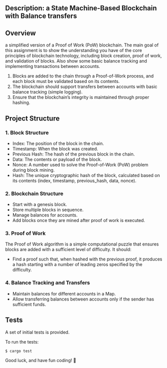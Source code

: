 

## Description: a State Machine-Based Blockchain with Balance transfers

## Overview
 a simplified version of a Proof of Work (PoW) blockchain. The main goal of this assignment is to show the understanding you have of the core principles of blockchain technology, including block creation, proof of work, and validation of blocks. Also show some basic balance tracking and implementing transactions between accounts.

1. Blocks are added to the chain through a Proof-of-Work process, and each block must be validated based on its contents.
2. The blockchain should support transfers between accounts with basic balance tracking (simple logging).
3. Ensure that the blockchain’s integrity is maintained through proper hashing.

## Project Structure

### 1. Block Structure

- Index: The position of the block in the chain.
- Timestamp: When the block was created.
- Previous Hash: The hash of the previous block in the chain.
- Data: The contents or payload of the block.
- Nonce: A number used to solve the Proof-of-Work (PoW) problem during block mining.
- Hash: The unique cryptographic hash of the block, calculated based on its contents (index, timestamp, previous_hash, data, nonce).

### 2. Blockchain Structure

- Start with a genesis block.
- Store multiple blocks in sequence.
- Manage balances for accounts.
- Add blocks once they are mined after proof of work is executed.

### 3. Proof of Work

The Proof of Work algorithm is a simple computational puzzle that ensures blocks are added with a sufficient level of difficulty. It should:

- Find a proof such that, when hashed with the previous proof, it produces a hash starting with a number of leading zeros specified by the difficulty.

### 4. Balance Tracking and Transfers

- Maintain balances for different accounts in a Map.
- Allow transferring balances between accounts only if the sender has sufficient funds.

## Tests

A set of initial tests is provided.

To run the tests:

```bash
$ cargo test
```
Good luck, and have fun coding! 🚀
